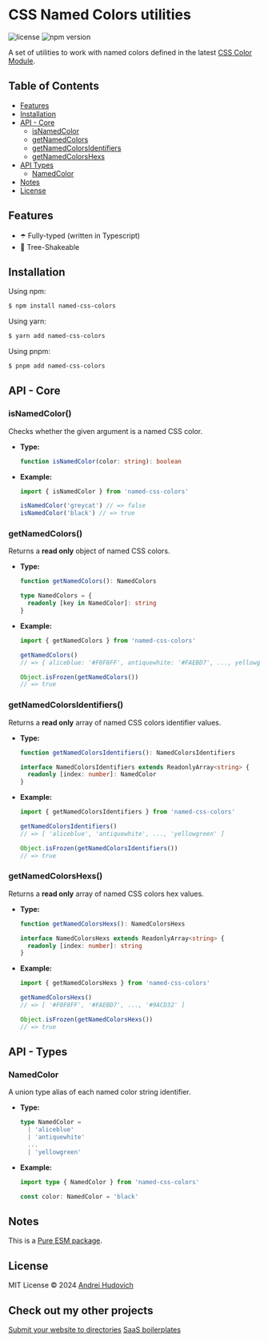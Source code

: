 # CSS Named Colors utilities

![license](https://img.shields.io/github/license/andrei-hudovich/named-css-colors?color=FCA311&label=)
![npm version](https://img.shields.io/github/package-json/v/andrei-hudovich/named-css-colors/main?color=FCA311&label=)

A set of utilities to work with named colors defined in the latest [CSS Color Module](https://w3c.github.io/csswg-drafts/css-color/#named-colors).


## Table of Contents

- [Features](#features)
- [Installation](#installation)
- [API - Core](#api---core)
  - [isNamedColor](#isnamedcolor)
  - [getNamedColors](#getnamedcolors)
  - [getNamedColorsIdentifiers](#getnamedcolorsidentifiers)
  - [getNamedColorsHexs](#getnamedcolorshexs)
- [API Types](#api---types)
  - [NamedColor](#namedcolor)
- [Notes](#notes)
- [License](#license)


## Features

- ☂️ Fully-typed (written in Typescript)
- 🌳 Tree-Shakeable


## Installation

Using npm:
```sh
$ npm install named-css-colors
```

Using yarn:
```sh
$ yarn add named-css-colors
```

Using pnpm:
```sh
$ pnpm add named-css-colors
```


## API - Core

### isNamedColor()

Checks whether the given argument is a named CSS color.

- **Type:**

  ```ts
  function isNamedColor(color: string): boolean
  ```

- **Example:**

  ```ts
  import { isNamedColor } from 'named-css-colors'

  isNamedColor('greycat') // => false
  isNamedColor('black') // => true
  ```
  
### getNamedColors()

Returns a **read only** object of named CSS colors.

- **Type:**

  ```ts
  function getNamedColors(): NamedColors
  
  type NamedColors = {
    readonly [key in NamedColor]: string
  }
  ```

- **Example:**

  ```ts
  import { getNamedColors } from 'named-css-colors'

  getNamedColors()
  // => { aliceblue: '#F0F8FF', antiquewhite: '#FAEBD7', ..., yellowgreen: '#9ACD32' }
  
  Object.isFrozen(getNamedColors())
  // => true
  ```
 
### getNamedColorsIdentifiers()

Returns a **read only** array of named CSS colors identifier values.

- **Type:**

  ```ts
  function getNamedColorsIdentifiers(): NamedColorsIdentifiers
  
  interface NamedColorsIdentifiers extends ReadonlyArray<string> {
    readonly [index: number]: NamedColor
  }
  ```

- **Example:**

  ```ts
  import { getNamedColorsIdentifiers } from 'named-css-colors'

  getNamedColorsIdentifiers()
  // => [ 'aliceblue', 'antiquewhite', ..., 'yellowgreen' ]
  
  Object.isFrozen(getNamedColorsIdentifiers())
  // => true
  ```

### getNamedColorsHexs()

Returns a **read only** array of named CSS colors hex values.

- **Type:**

  ```ts
  function getNamedColorsHexs(): NamedColorsHexs
  
  interface NamedColorsHexs extends ReadonlyArray<string> {
    readonly [index: number]: string
  }
  ```

- **Example:**

  ```ts
  import { getNamedColorsHexs } from 'named-css-colors'

  getNamedColorsHexs()
  // => [ '#F0F8FF', '#FAEBD7', ..., '#9ACD32' ]
  
  Object.isFrozen(getNamedColorsHexs())
  // => true
  ```


## API - Types

### NamedColor

A union type alias of each named color string identifier.

- **Type:**

  ```ts
  type NamedColor =
    | 'aliceblue'
    | 'antiquewhite'
    ...
    | 'yellowgreen'
  ```

- **Example:**

  ```ts
  import type { NamedColor } from 'named-css-colors'

  const color: NamedColor = 'black'
  ```


## Notes

This is a [Pure ESM package](https://gist.github.com/sindresorhus/a39789f98801d908bbc7ff3ecc99d99c).


## License

MIT License © 2024 [Andrei Hudovich](https://hudovich.dev)

## Check out my other projects

[Submit your website to directories](https://listingcat.com)
[SaaS boilerplates](https://getboilerplates.com)
